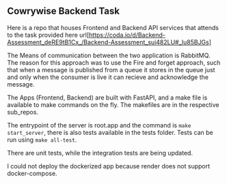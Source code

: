 ## Cowrywise Backend Task

Here is a repo that houses Frontend and Backend API services that attends to the task provided here url[https://coda.io/d/Backend-Assessment_deRE9tB1Cx_/Backend-Assessment_sui482LU#_lu85BJGs]


The Means of communication between the two application is RabbitMQ. The reason for this approach was to use the Fire and forget approach, such that when a message is published from a queue it stores in the queue just and only when the consumer is live it can recieve and acknowledge the message. 


The Apps (Frontend, Backend) are built with FastAPI, and a make file is available to make commands on the fly. The makefiles are in the respective sub_repos.

The entrypoint of the server is root.app and the command is `make start_server`, there is also tests available in the tests folder.
Tests can be run using `make all-test`.


There are unit tests, while the integration tests are being updated. 



I could not deploy the dockerized app because render does not support docker-compose.

